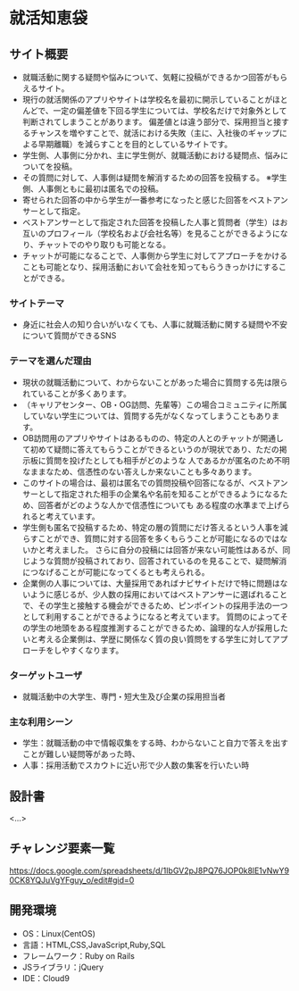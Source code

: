 # 就活知恵袋

## サイト概要
- 就職活動に関する疑問や悩みについて、気軽に投稿ができるかつ回答がもらえるサイト。
- 現行の就活関係のアプリやサイトは学校名を最初に開示していることがほとんどで、一定の偏差値を下回る学生については、学校名だけで対象外として判断されてしまうことがあります。
偏差値とは違う部分で、採用担当と接するチャンスを増やすことで、就活における失敗（主に、入社後のギャップによる早期離職）を減らすことを目的としているサイトです。
- 学生側、人事側に分かれ、主に学生側が、就職活動における疑問点、悩みについてを投稿。
- その質問に対して、人事側は疑問を解消するための回答を投稿する。
※学生側、人事側ともに最初は匿名での投稿。
- 寄せられた回答の中から学生が一番参考になったと感じた回答をベストアンサーとして指定。
- ベストアンサーとして指定された回答を投稿した人事と質問者（学生）はお互いのプロフィール（学校名および会社名等）を見ることができるようになり、チャットでのやり取りも可能となる。
- チャットが可能になることで、人事側から学生に対してアプローチをかけることも可能となり、採用活動において会社を知ってもらうきっかけにすることができる。

### サイトテーマ
- 身近に社会人の知り合いがいなくても、人事に就職活動に関する疑問や不安について質問ができるSNS

### テーマを選んだ理由
- 現状の就職活動について、わからないことがあった場合に質問する先は限られていることが多くあります。
- （キャリアセンター、OB・OG訪問、先輩等）この場合コミュニティに所属していない学生については、質問する先がなくなってしまうこともあります。
- OB訪問用のアプリやサイトはあるものの、特定の人とのチャットが開通して初めて疑問に答えてもらうことができるというのが現状であり、ただの掲示板に質問を投げたとしても相手がどのような
人であるかが匿名のため不明なままなため、信憑性のない答えしか来ないことも多々あります。
- このサイトの場合は、最初は匿名での質問投稿や回答になるが、ベストアンサーとして指定された相手の企業名や名前を知ることができるようになるため、回答者がどのような人かで信憑性についても
ある程度の水準まで上げられると考えています。
- 学生側も匿名で投稿するため、特定の層の質問にだけ答えるという人事を減らすことができ、質問に対する回答を多くもらうことが可能になるのではないかと考えました。
さらに自分の投稿には回答が来ない可能性はあるが、同じような質問が投稿されており、回答されているのを見ることで、疑問解消につなげることが可能になってくるとも考えられる。
- 企業側の人事については、大量採用であればナビサイトだけで特に問題はないように感じるが、少人数の採用においてはベストアンサーに選ばれることで、その学生と接触する機会ができるため、ピンポイントの採用手法の一つとして利用することができるようになると考えています。
質問のによってその学生の地頭をある程度推測することができるため、論理的な人が採用したいと考える企業側は、学歴に関係なく質の良い質問をする学生に対してアプローチをしやすくなります。

### ターゲットユーザ
- 就職活動中の大学生、専門・短大生及び企業の採用担当者

### 主な利用シーン
- 学生：就職活動の中で情報収集をする時、わからないこと自力で答えを出すことが難しい疑問等があった時、
- 人事：採用活動でスカウトに近い形で少人数の集客を行いたい時

## 設計書
<...>

## チャレンジ要素一覧
https://docs.google.com/spreadsheets/d/1IbGV2pJ8PQ76JOP0k8lE1vNwY90CK8YQJuVgYFguy_o/edit#gid=0

## 開発環境
- OS：Linux(CentOS)
- 言語：HTML,CSS,JavaScript,Ruby,SQL
- フレームワーク：Ruby on Rails
- JSライブラリ：jQuery
- IDE：Cloud9

